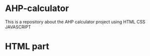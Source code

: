 # AHP-calculator
This is a repository about the AHP calculator project using HTML CSS JAVASCRIPT
<h1>HTML part</h1>
